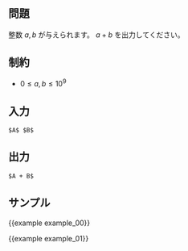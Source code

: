 問題
---------

整数 $a, b$ が与えられます。 $a + b$ を出力してください。

制約
---------

- $0 \leq a, b \leq 10^9$


入力
---------

```
$A$ $B$
```

出力
---------

```
$A + B$
```

サンプル
---------

{{example example_00}}

{{example example_01}}
